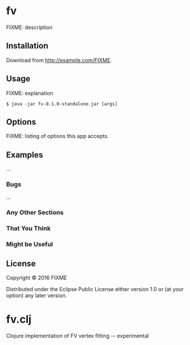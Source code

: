 # fv

FIXME: description

## Installation

Download from http://example.com/FIXME.

## Usage

FIXME: explanation

    $ java -jar fv-0.1.0-standalone.jar [args]

## Options

FIXME: listing of options this app accepts.

## Examples

...

### Bugs

...

### Any Other Sections
### That You Think
### Might be Useful

## License

Copyright © 2016 FIXME

Distributed under the Eclipse Public License either version 1.0 or (at
your option) any later version.
# fv.clj
Clojure implementation of FV vertex fitting -- experimental
